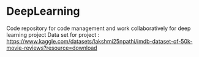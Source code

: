 # DeepLearning
Code repository for code management and work collaboratively for deep learning project 
Data set for project : https://www.kaggle.com/datasets/lakshmi25npathi/imdb-dataset-of-50k-movie-reviews?resource=download
